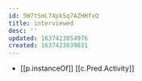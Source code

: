 ```yaml
---
id: 5W7tSmL7XpkSq7AZHHfxQ
title: interviewed
desc: ''
updated: 1637423854976
created: 1637423839831
---
```




- [[p.instanceOf]] [[c.Pred.Activity]]
